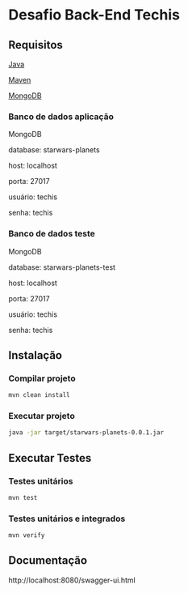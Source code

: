 # Desafio Back-End Techis

## Requisitos

[Java](https://www.oracle.com/java/technologies/javase/jdk11-archive-downloads.html)

[Maven](https://maven.apache.org/download.cgi)

[MongoDB](https://www.mongodb.com/try/download/community)

### Banco de dados aplicação
MongoDB

database: starwars-planets

host: localhost

porta: 27017

usuário: techis

senha: techis

### Banco de dados teste
MongoDB

database: starwars-planets-test

host: localhost

porta: 27017

usuário: techis

senha: techis

## Instalação

### Compilar projeto
```bash
mvn clean install
```

### Executar projeto
```bash
java -jar target/starwars-planets-0.0.1.jar
```

## Executar Testes

### Testes unitários
```bash
mvn test
```

### Testes unitários e integrados
```bash
mvn verify
```

## Documentação

http://localhost:8080/swagger-ui.html